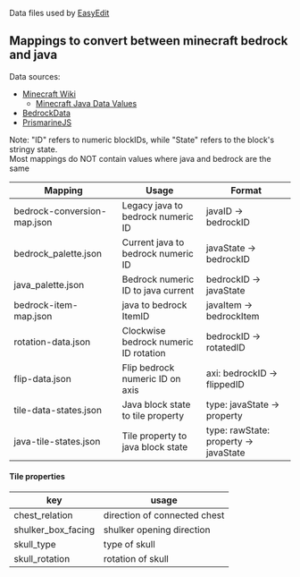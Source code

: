 Data files used by [EasyEdit](https://github.com/platz1de/EasyEdit)

## Mappings to convert between minecraft bedrock and java

Data sources:

- [Minecraft Wiki](https://minecraft.fandom.com/)
    - [Minecraft Java Data Values](https://minecraft.fandom.com/wiki/Java_Edition_data_values/Pre-flattening)
- [BedrockData](https://github.com/pmmp/BedrockData/)
- [PrismarineJS](https://github.com/PrismarineJS/minecraft-data/)

Note: "ID" refers to numeric blockIDs, while "State" refers to the block's stringy state. <br>
Most mappings do NOT contain values where java and bedrock are the same

| Mapping                     | Usage                                 | Format                                |
|-----------------------------|---------------------------------------|---------------------------------------|
| bedrock-conversion-map.json | Legacy java to bedrock numeric ID     | javaID -> bedrockID                   |
| bedrock_palette.json        | Current java to bedrock numeric ID    | javaState -> bedrockID                |
| java_palette.json           | Bedrock numeric ID to java current    | bedrockID -> javaState                |
| bedrock-item-map.json       | java to bedrock ItemID                | javaItem -> bedrockItem               |
| rotation-data.json          | Clockwise bedrock numeric ID rotation | bedrockID -> rotatedID                |
| flip-data.json              | Flip bedrock numeric ID on axis       | axi: bedrockID -> flippedID           |
| tile-data-states.json       | Java block state to tile property     | type: javaState -> property           |
| java-tile-states.json       | Tile property to java block state     | type: rawState: property -> javaState |

#### Tile properties

| key                | usage                        |
|--------------------|------------------------------|
| chest_relation     | direction of connected chest |
| shulker_box_facing | shulker opening direction    |
| skull_type         | type of skull                |
| skull_rotation     | rotation of skull            |